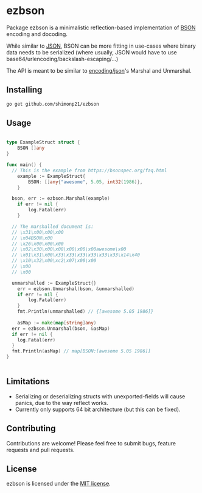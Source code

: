 # ezbson

Package ezbson is a minimalistic reflection-based implementation of [BSON](https://bsonspec.org) encoding and docoding.

While similar to [JSON](https://json.org), BSON can be more fitting in use-cases where binary data needs to be serialized (where usually, JSON would have to use base64/urlencoding/backslash-escaping/...)

The API is meant to be similar to [encoding/json](https://pkg.go.dev/encoding/json)'s  Marshal and Unmarshal.

## Installing

```bash
go get github.com/shimonp21/ezbson
```

## Usage

```go

type ExampleStruct struct {
	BSON []any
}

func main() {
  // This is the example from https://bsonspec.org/faq.html
	example := ExampleStruct{
		BSON: []any{"awesome", 5.05, int32(1986)},
	}

  bson, err := ezbson.Marshal(example)
	if err != nil {
		log.Fatal(err)
	}

  // The marshalled document is:
  // \x31\x00\x00\x00
  // \x04BSON\x00
  // \x26\x00\x00\x00
  // \x02\x30\x00\x08\x00\x00\x00awesome\x00
  // \x01\x31\x00\x33\x33\x33\x33\x33\x33\x14\x40
  // \x10\x32\x00\xc2\x07\x00\x00
  // \x00
  // \x00

  unmarshalled := ExampleStruct{}
	err = ezbson.Unmarshal(bson, &unmarshalled)
	if err != nil {
		log.Fatal(err)
	}
	fmt.Println(unmarshalled) // {[awesome 5.05 1986]}
  
	asMap := make(map[string]any)
  err = ezbson.Unmarshal(bson, &asMap)
  if err != nil {
    log.Fatal(err)
  }
  fmt.Println(asMap) // map[BSON:[awesome 5.05 1986]]
}
	

```

## Limitations
- Serializing or deserializing structs with unexported-fields will cause panics, due to the way reflect works.
- Currently only supports 64 bit architecture (but this can be fixed).

## Contributing

Contributions are welcome! Please feel free to submit bugs, feature requests and pull requests.

## License

ezbson is licensed under the [MIT license](/LICENSE).